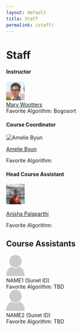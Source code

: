 ```yaml
---
layout: default
title: Staff
permalink: /staff/
---
```


# Staff


<div class="panel">
  <h4>Instructor</h4>
<div class="text-center">
  <img src="/assets/images/mary.jpg" alt="Mary Wootters" class="rounded-circle d-block mx-auto img-fluid" style="width:10%; height:10%; object-fit:cover;">
  <div class="mt-2">
  <a href="https://sites.google.com/site/marywootters">Mary Wootters</a>
  <br>
  Favorite Algorithm: Bogosort
</div>
</div>



<div class="panel">
  <h4>Course Coordinator</h4>
  <img src="/assets/images/amelie.jpg" alt="Amelie Byun" class="rounded-circle img-fluid" style="width:10%; height:10%; object-fit:cover;">
   <p> <a href="#">Amelie Byun</a></p>
   <p> Favorite Algorithm: </p>
</div>

<div class="panel">
  <h4>Head Course Assistant</h4>
  <img src="/assets/images/anisha.jpg" alt="Anisha Palaparthi" class="rounded-circle img-fluid" style="width:10%; height:10%; object-fit:cover;">
  <p> <a href="#">Anisha Palaparthi</a></p>
  <p> Favorite Algorithm: </p>
</div>

<div class="panel">
  <h2>Course Assistants</h2>
<div class="d-flex flex-column align-items-center">

<div class="text-center">
  <img src="/assets/images/tmp.png"  class="rounded-circle d-block mx-auto img-fluid" style="width:10%; height:10%; object-fit:cover;">
  <div class="mt-2">
  NAME1 (Sunet ID)
  <br>
  Favorite Algorithm: TBD
</div>

<div class="text-center">
  <img src="/assets/images/tmp.png"  class="rounded-circle d-block mx-auto img-fluid" style="width:10%; height:10%; object-fit:cover;">
  <div class="mt-2">
  NAME2 (Sunet ID)
  <br>
  Favorite Algorithm: TBD
</div>


</div>




</div>
